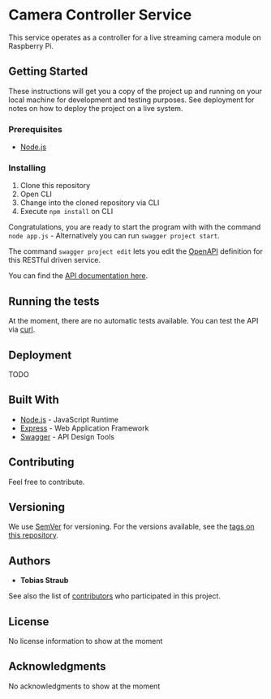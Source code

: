 # Camera Controller Service

This service operates as a controller for a live streaming camera module on Raspberry Pi.

## Getting Started

These instructions will get you a copy of the project up and running on your local machine for development and testing purposes. See deployment for notes on how to deploy the project on a live system.

### Prerequisites

* [Node.js](https://nodejs.org/en/download/)

### Installing

1. Clone this repository
1. Open CLI
2. Change into the cloned repository via CLI
3. Execute `npm install` on CLI

Congratulations, you are ready to start the program with with the command `node app.js` - Alternatively you can run `swagger project start`.

The command `swagger project edit` lets you edit the [OpenAPI](https://github.com/OAI/OpenAPI-Specification/blob/master/versions/2.0.md) definition for this RESTful driven service.

You can find the [API documentation here](https://tobiasstraub.com). <!-- TODO: Replace with the correct URL -->

## Running the tests

At the moment, there are no automatic tests available. You can test the API via [curl](https://curl.haxx.se/).

## Deployment

TODO

## Built With

* [Node.js](https://rometools.github.io/rome/) - JavaScript Runtime
* [Express](https://expressjs.com/) - Web Application Framework
* [Swagger](https://swagger.io/) - API Design Tools

## Contributing

Feel free to contribute.

## Versioning

We use [SemVer](http://semver.org/) for versioning. For the versions available, see the [tags on this repository](https://github.com/DACftIoT/doorController/tags).

## Authors

* **Tobias Straub**

See also the list of [contributors](https://github.com/DACftIoT/doorController/contributors) who participated in this project.

## License

No license information to show at the moment

## Acknowledgments

No acknowledgments to show at the moment
